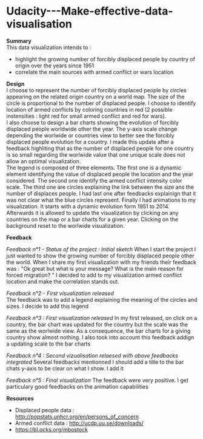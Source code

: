 # Udacity---Make-effective-data-visualisation

**Summary**  
This data visualization intends to :  
* highlight the growing number of forcibly displaced people by country of origin over the years since 1951  
* correlate the main sources with armed conflict or wars location
  

**Design**   
I choose to represent the number of forcibly displaced people by circles appearing on the related origin country on a world map. The size of the circle is proportional to the number of displaced people. I choose to identify location of armed conflicts by coloring countries in red (2 possible instensities : light red for small armed conflict and red for wars).  
I also choose to design a bar charts showing the evolution of forcibly displaced people worldwide other the year. The y-axis scale change depending the worlwide or countries view to better see the forcibly displaced people evolution for a country. I made this update after a feedback highliting that as the number of displaced people for one country is so small regarding the worlwide value that one unique scale does not allow an optimal visualization.  
The legend is composed of three elements. The first one is a dynamic element identifying the value of displaced people the location and the year considered. The second one identify the armed conflict intensity color scale. The third one are circles explaining the link between the size ans the number of displaces people. I had last one after feedbacks explainign that it was not clear what the blue circles represent. Finally I had animations to my visualization. It starts with a dynamic evolution form 1951 to 2014. Afterwards it is allowed to update the visualization by clicking on any countries on the map or a bar charts for a given year. Clicking on the background reset to the worlwide visualization.


**Feedback**  

*Feedback n°1  - Status of the project : Initial sketch*
When I start the project I just wanted to show the growing number of forcibly displaced people other the world. When I share my first visualization with my friends their feedback was : "Ok great but what is your message? What is the main reason for forced migration? " I decided to add to my visualization armed conflict location and make the correlation stands out.  

*Feedback n°2 - First visualization released*  
The feedback was to add a legend explaining the meaning of the circles and sizes. I decide to add this legend

*Feedback n°3 : First visualization released* 
In my first released, on click on a country, the bar chart was updated for the country but the scale was the same as the worlwide view. As a consequence, the bar charts for a giving country show almost nothing. I also took into account this feedback addign a updating scale to the bar charts

*Feedback n°4 : Second vizualisation relaesed with above feedbacks integrated*
Several feedbacks mentionned I should add a title to the bar chats y-axis to be clear on what I show. I add it

*Feedback n°5 : Final visualization*
The feedback were very positive. I get particulary good feedbacks on the animation capabilities

**Resources** 
* Displaced people data : http://popstats.unhcr.org/en/persons_of_concern
* Armed conflict data : http://ucdp.uu.se/downloads/
* https://bl.ocks.org/mbostock
